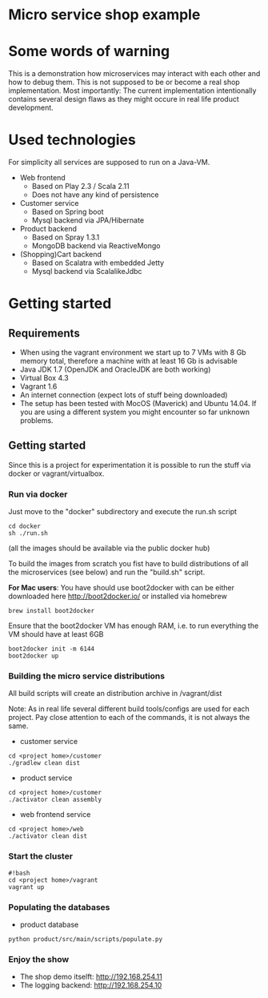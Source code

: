 Micro service shop example
==========================

# Some words of warning

This is a demonstration how microservices may interact with each other and how to debug them. This is not supposed to be or become a real shop implementation. Most importantly: The current implementation intentionally contains several design flaws as they might occure in real life product development.

# Used technologies

For simplicity all services are supposed to run on a Java-VM.

* Web frontend
  * Based on Play 2.3 / Scala 2.11
  * Does not have any kind of persistence
* Customer service
  * Based on Spring boot
  * Mysql backend via JPA/Hibernate
* Product backend
  * Based on Spray 1.3.1
  * MongoDB backend via ReactiveMongo
* (Shopping)Cart backend
  * Based on Scalatra with embedded Jetty
  * Mysql backend via ScalalikeJdbc

# Getting started

## Requirements

* When using the vagrant environment we start up to 7 VMs with 8 Gb memory total, therefore a machine with at least 16 Gb is advisable
* Java JDK 1.7 (OpenJDK and OracleJDK are both working)
* Virtual Box 4.3
* Vagrant 1.6
* An internet connection (expect lots of stuff being downloaded)
* The setup has been tested with MocOS (Maverick) and Ubuntu 14.04. If you are using a different system you might encounter so far unknown problems.

## Getting started

Since this is a project for experimentation it is possible to run the stuff via docker or vagrant/virtualbox.

### Run via docker

Just move to the "docker" subdirectory and execute the run.sh script
```
cd docker
sh ./run.sh
```
(all the images should be available via the public docker hub)

To build the images from scratch you fist have to build distributions of all the microservices (see below) and run the "build.sh" script.

**For Mac users**: You have should use boot2docker with can be either downloaded here http://boot2docker.io/ or installed via homebrew
```
brew install boot2docker
```
Ensure that the boot2docker VM has enough RAM, i.e. to run everything the VM should have at least 6GB
```
boot2docker init -m 6144
boot2docker up
```

### Building the micro service distributions

All build scripts will create an distribution archive in <project home>/vagrant/dist

Note: As in real life several different build tools/configs are used for each project. Pay close attention to each of the commands, it is not always the same.

* customer service
```
cd <project home>/customer
./gradlew clean dist
```
* product service
```
cd <project home>/customer
./activator clean assembly
```
* web frontend service
```
cd <project home>/web
./activator clean dist
```

### Start the cluster

```
#!bash
cd <project home>/vagrant
vagrant up
```

### Populating the databases

* product database
```
python product/src/main/scripts/populate.py
```

### Enjoy the show

* The shop demo itselft: http://192.168.254.11
* The logging backend: http://192.168.254.10
